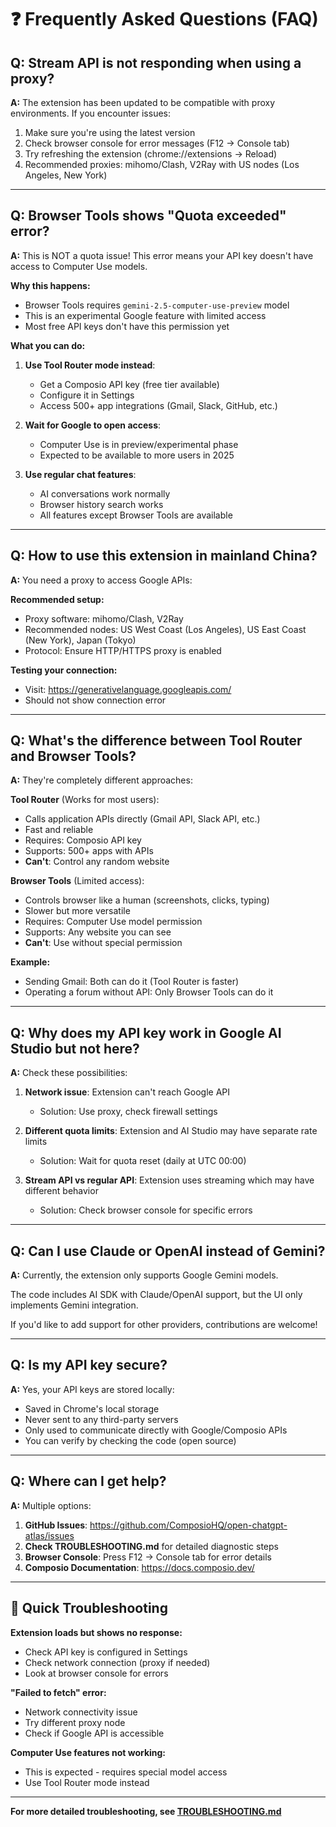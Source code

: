 # ❓ Frequently Asked Questions (FAQ)

## Q: Stream API is not responding when using a proxy?

**A:** The extension has been updated to be compatible with proxy environments. If you encounter issues:
1. Make sure you're using the latest version
2. Check browser console for error messages (F12 → Console tab)
3. Try refreshing the extension (chrome://extensions → Reload)
4. Recommended proxies: mihomo/Clash, V2Ray with US nodes (Los Angeles, New York)

---

## Q: Browser Tools shows "Quota exceeded" error?

**A:** This is NOT a quota issue! This error means your API key doesn't have access to Computer Use models.

**Why this happens:**
- Browser Tools requires `gemini-2.5-computer-use-preview` model
- This is an experimental Google feature with limited access
- Most free API keys don't have this permission yet

**What you can do:**
1. **Use Tool Router mode instead**:
   - Get a Composio API key (free tier available)
   - Configure it in Settings
   - Access 500+ app integrations (Gmail, Slack, GitHub, etc.)

2. **Wait for Google to open access**:
   - Computer Use is in preview/experimental phase
   - Expected to be available to more users in 2025

3. **Use regular chat features**:
   - AI conversations work normally
   - Browser history search works
   - All features except Browser Tools are available

---

## Q: How to use this extension in mainland China?

**A:** You need a proxy to access Google APIs:

**Recommended setup:**
- Proxy software: mihomo/Clash, V2Ray
- Recommended nodes: US West Coast (Los Angeles), US East Coast (New York), Japan (Tokyo)
- Protocol: Ensure HTTP/HTTPS proxy is enabled

**Testing your connection:**
- Visit: https://generativelanguage.googleapis.com/
- Should not show connection error

---

## Q: What's the difference between Tool Router and Browser Tools?

**A:** They're completely different approaches:

**Tool Router** (Works for most users):
- Calls application APIs directly (Gmail API, Slack API, etc.)
- Fast and reliable
- Requires: Composio API key
- Supports: 500+ apps with APIs
- **Can't**: Control any random website

**Browser Tools** (Limited access):
- Controls browser like a human (screenshots, clicks, typing)
- Slower but more versatile
- Requires: Computer Use model permission
- Supports: Any website you can see
- **Can't**: Use without special permission

**Example:**
- Sending Gmail: Both can do it (Tool Router is faster)
- Operating a forum without API: Only Browser Tools can do it

---

## Q: Why does my API key work in Google AI Studio but not here?

**A:** Check these possibilities:

1. **Network issue**: Extension can't reach Google API
   - Solution: Use proxy, check firewall settings

2. **Different quota limits**: Extension and AI Studio may have separate rate limits
   - Solution: Wait for quota reset (daily at UTC 00:00)

3. **Stream API vs regular API**: Extension uses streaming which may have different behavior
   - Solution: Check browser console for specific errors

---

## Q: Can I use Claude or OpenAI instead of Gemini?

**A:** Currently, the extension only supports Google Gemini models.

The code includes AI SDK with Claude/OpenAI support, but the UI only implements Gemini integration.

If you'd like to add support for other providers, contributions are welcome!

---

## Q: Is my API key secure?

**A:** Yes, your API keys are stored locally:
- Saved in Chrome's local storage
- Never sent to any third-party servers
- Only used to communicate directly with Google/Composio APIs
- You can verify by checking the code (open source)

---

## Q: Where can I get help?

**A:** Multiple options:

1. **GitHub Issues**: https://github.com/ComposioHQ/open-chatgpt-atlas/issues
2. **Check TROUBLESHOOTING.md** for detailed diagnostic steps
3. **Browser Console**: Press F12 → Console tab for error details
4. **Composio Documentation**: https://docs.composio.dev/

---

## 🔧 Quick Troubleshooting

**Extension loads but shows no response:**
- Check API key is configured in Settings
- Check network connection (proxy if needed)
- Look at browser console for errors

**"Failed to fetch" error:**
- Network connectivity issue
- Try different proxy node
- Check if Google API is accessible

**Computer Use features not working:**
- This is expected - requires special model access
- Use Tool Router mode instead

---

**For more detailed troubleshooting, see [TROUBLESHOOTING.md](./TROUBLESHOOTING.md)**
